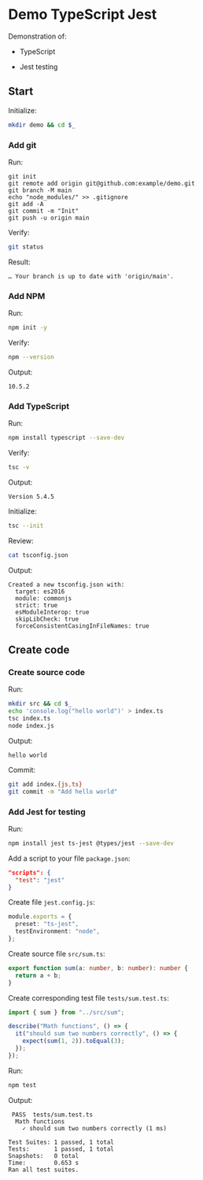 # Demo TypeScript Jest

Demonstration of:

* TypeScript

* Jest testing

## Start

Initialize:

```sh
mkdir demo && cd $_
```


### Add git

Run:

```
git init
git remote add origin git@github.com:example/demo.git
git branch -M main
echo "node_modules/" >> .gitignore
git add -A 
git commit -m "Init"
git push -u origin main
```

Verify:

```sh
git status
```

Result:

```stdout
… Your branch is up to date with 'origin/main'.
```


### Add NPM

Run:

```sh
npm init -y
```

Verify:

```sh
npm --version
```

Output:

```stdout
10.5.2
```


### Add TypeScript

Run:

```sh
npm install typescript --save-dev
```

Verify:

```sh
tsc -v
```

Output:

```stdout
Version 5.4.5
```

Initialize:

```sh
tsc --init
```

Review:

```sh
cat tsconfig.json
```

Output:

```stdout
Created a new tsconfig.json with:                                                                                       
  target: es2016
  module: commonjs
  strict: true
  esModuleInterop: true
  skipLibCheck: true
  forceConsistentCasingInFileNames: true
```


## Create code


### Create source code

Run:

```sh
mkdir src && cd $_
echo 'console.log("hello world")' > index.ts
tsc index.ts
node index.js
```

Output:

```stdout
hello world
```

Commit:

```sh
git add index.{js,ts}
git commit -m "Add hello world"
```


### Add Jest for testing

Run:

```sh
npm install jest ts-jest @types/jest --save-dev
```

Add a script to your file `package.json`:

```json
"scripts": {
  "test": "jest"
}
```

Create file `jest.config.js`:

```ts
module.exports = {
  preset: "ts-jest",
  testEnvironment: "node",
};
```

Create source file `src/sum.ts`:

```ts
export function sum(a: number, b: number): number {
  return a + b;
}
```

Create corresponding test file `tests/sum.test.ts`:

```ts
import { sum } from "../src/sum";

describe("Math functions", () => {
  it("should sum two numbers correctly", () => {
    expect(sum(1, 2)).toEqual(3);
  });
});
```

Run:

```sh
npm test
```

Output:

```stdout
 PASS  tests/sum.test.ts
  Math functions
    ✓ should sum two numbers correctly (1 ms)

Test Suites: 1 passed, 1 total
Tests:       1 passed, 1 total
Snapshots:   0 total
Time:        0.653 s
Ran all test suites.
```
